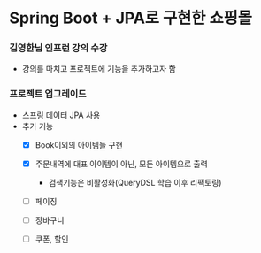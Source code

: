 # Spring Boot + JPA로 구현한 쇼핑몰

### 김영한님 인프런 강의 수강
- 강의를 마치고 프로젝트에 기능을 추가하고자 함
### 프로젝트 업그레이드
- 스프링 데이터 JPA 사용
- 추가 기능
    - [x] Book이외의 아이템들 구현
    - [x] 주문내역에 대표 아이템이 아닌, 모든 아이템으로 출력
        - 검색기능은 비활성화(QueryDSL 학습 이후 리팩토링)
    - [ ] 페이징
    - [ ] 장바구니
    - [ ] 쿠폰, 할인

